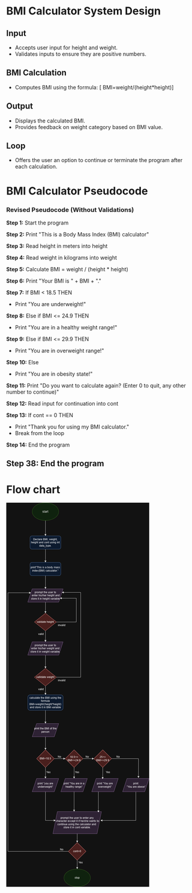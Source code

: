 


# BMI Calculator System Design

## Input 
- Accepts user input for height and weight.
- Validates inputs to ensure they are positive numbers.

## BMI Calculation
- Computes BMI using the formula: 
  [
  BMI=weight/(height*height)]

## Output
- Displays the calculated BMI.
- Provides feedback on weight category based on BMI value.

## Loop 
- Offers the user an option to continue or terminate the program after each calculation.




# BMI Calculator Pseudocode

### Revised Pseudocode (Without Validations)

**Step 1:** Start the program

**Step 2:** Print "This is a Body Mass Index (BMI) calculator"

**Step 3:** Read height in meters into height

**Step 4:** Read weight in kilograms into weight

**Step 5:** Calculate BMI = weight / (height * height)

**Step 6:** Print "Your BMI is " + BMI + "."

**Step 7:** If BMI < 18.5 THEN
   - Print "You are underweight!"
   
**Step 8:** Else if BMI <= 24.9 THEN
   - Print "You are in a healthy weight range!"
   
**Step 9:** Else if BMI <= 29.9 THEN
   - Print "You are in overweight range!"
   
**Step 10:** Else
   - Print "You are in obesity state!"

**Step 11:** Print "Do you want to calculate again? (Enter 0 to quit, any other number to continue)"

**Step 12:** Read input for continuation into cont

**Step 13:** If cont == 0 THEN
   - Print "Thank you for using my BMI calculator."
   - Break from the loop

**Step 14:** End the program


## Step 38: End the program
# Flow chart
![Flowchart](bmi_flowchart.png)
